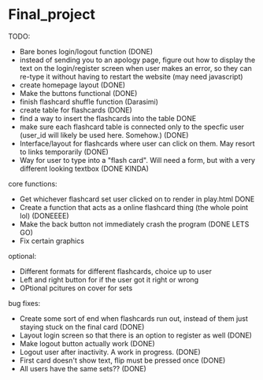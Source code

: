 # Final_project



TODO:

- Bare bones login/logout function (DONE)
- instead of sending you to an apology page, figure out how to display the text on the login/register screen when user makes an error, so they can re-type it without having to restart the website (may need javascript) 
- create homepage layout (DONE)
- Make the buttons functional (DONE)
- finish flashcard shuffle function (Darasimi)
- create table for flashcards (DONE)
- find a way to insert the flashcards into the table DONE
- make sure each flashcard table is connected only to the specfic user (user_id will likely be used here. Somehow.) (DONE)
- Interface/layout for flashcards where user can click on them. May resort to links temporarily (DONE)
- Way for user to type into a "flash card". Will need a form, but with a very different looking textbox (DONE KINDA)

core functions:

- Get whichever flashcard set user clicked on to render in play.html DONE
- Create a function that acts as a online flashcard thing (the whole point lol) (DONEEEE)
- Make the back button not immediately crash the program  (DONE LETS GO)
- Fix certain graphics 

optional:

- Different formats for different flashcards, choice up to user 
- Left and right button for if the user got it right or wrong
- OPtional pcitures on cover for sets 

bug fixes:

- Create some sort of end when flashcards run out, instead of them just staying stuck on the final card (DONE)
- Layout login screen so that there is an option to register as well (DONE)
- Make logout button actually work (DONE)
- Logout user after inactivity. A work in progress. (DONE)
- First card doesn't show text, flip must be pressed once (DONE)
- All users have the same sets?? (DONE)
